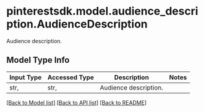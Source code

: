 # pinterestsdk.model.audience_description.AudienceDescription

Audience description.

## Model Type Info
Input Type | Accessed Type | Description | Notes
------------ | ------------- | ------------- | -------------
str,  | str,  | Audience description. | 

[[Back to Model list]](../../README.md#documentation-for-models) [[Back to API list]](../../README.md#documentation-for-api-endpoints) [[Back to README]](../../README.md)

